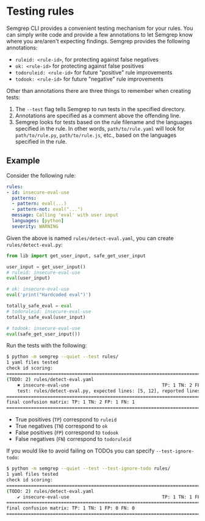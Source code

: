 # Testing rules

Semgrep CLI provides a convenient testing mechanism for your rules. You can
simply write code and provide a few
annotations to let Semgrep know where you are/aren't expecting findings. Semgrep
provides the following annotations:

- `ruleid: <rule-id>`, for protecting against false negatives
- `ok: <rule-id>` for protecting against false positives
- `todoruleid: <rule-id>` for future "positive" rule improvements
- `todook: <rule-id>` for future "negative" rule improvements

Other than annotations there are three things to remember when creating tests:

1. The `--test` flag tells Semgrep to run tests in the specified directory.
2. Annotations are specified as a comment above the offending line.
3. Semgrep looks for tests based on the rule filename and the languages
   specified in the rule. In other words, `path/to/rule.yaml` will look for
   `path/to/rule.py`, `path/to/rule.js`, etc., based on the languages specified
   in the rule.

## Example

Consider the following rule:

```yaml
rules:
- id: insecure-eval-use
  patterns:
  - pattern: eval(...)
  - pattern-not: eval("...")
  message: Calling 'eval' with user input
  languages: [python]
  severity: WARNING
```

Given the above is named `rules/detect-eval.yaml`, you can create `rules/detect-eval.py`:

```python
from lib import get_user_input, safe_get_user_input

user_input = get_user_input()
# ruleid: insecure-eval-use
eval(user_input)

# ok: insecure-eval-use
eval('print("Hardcoded eval")')

totally_safe_eval = eval
# todoruleid: insecure-eval-use
totally_safe_eval(user_input)

# todook: insecure-eval-use
eval(safe_get_user_input())
```

Run the tests with the following:

```sh
$ python -m semgrep --quiet --test rules/
1 yaml files tested
check id scoring:
================================================================================
(TODO: 2) rules/detect-eval.yaml
	✖ insecure-eval-use                                  TP: 1 TN: 2 FP: 1 FN: 1
	test: rules/detect-eval.py, expected lines: [5, 12], reported lines: [5, 15]
================================================================================
final confusion matrix: TP: 1 TN: 2 FP: 1 FN: 1
================================================================================
```

- True positives (`TP`) correspond to `ruleid`
- True negatives (`TN`) correspond to `ok`
- False positives (`FP`) correspond to `todook`
- False negatives (`FN`) correspond to `todoruleid`

If you would like to avoid failing on TODOs you can specify `--test-ignore-todo`:

```sh
$ python -m semgrep --quiet --test --test-ignore-todo rules/
1 yaml files tested
check id scoring:
================================================================================
(TODO: 2) rules/detect-eval.yaml
	✔ insecure-eval-use                                  TP: 1 TN: 1 FP: 0 FN: 0
================================================================================
final confusion matrix: TP: 1 TN: 1 FP: 0 FN: 0
================================================================================
```
